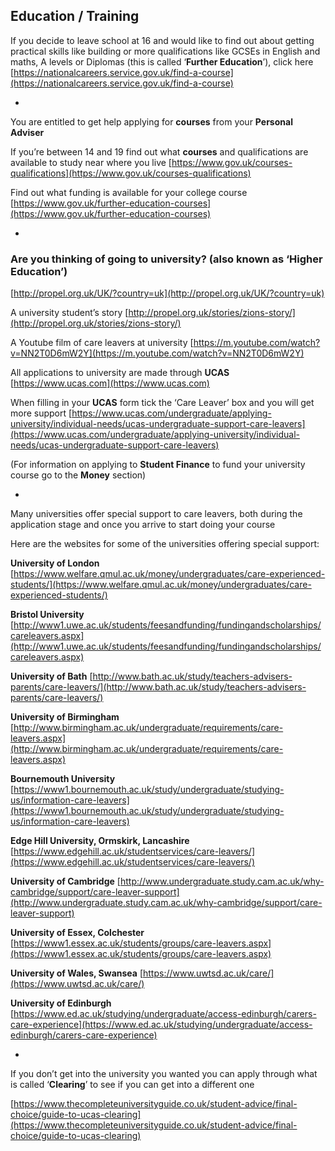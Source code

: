 
## Education / Training

If you decide to leave school at 16 and would like to find out about getting practical skills like building or more qualifications like GCSEs in English and maths, A levels or Diplomas (this is called ‘**Further Education**’), click here
[https://nationalcareers.service.gov.uk/find-a-course](https://nationalcareers.service.gov.uk/find-a-course)

*

You are entitled to get help applying for **courses** from your **Personal Adviser**

If you’re between 14 and 19 find out what **courses** and qualifications are available to study near where you live
   [https://www.gov.uk/courses-qualifications](https://www.gov.uk/courses-qualifications)

Find out what funding is available for your college course 
[https://www.gov.uk/further-education-courses](https://www.gov.uk/further-education-courses)

*
                                                                                                                                 
### Are you thinking of going to university? (also known as ‘Higher Education’)
[http://propel.org.uk/UK/?country=uk](http://propel.org.uk/UK/?country=uk)

A university student’s story 
[http://propel.org.uk/stories/zions-story/](http://propel.org.uk/stories/zions-story/)

A Youtube film of care leavers at university
[https://m.youtube.com/watch?v=NN2T0D6mW2Y](https://m.youtube.com/watch?v=NN2T0D6mW2Y)

All applications to university are made through **UCAS** [https://www.ucas.com](https://www.ucas.com)

When filling in your **UCAS** form tick the ‘Care Leaver’ box and you will get more support
[https://www.ucas.com/undergraduate/applying-university/individual-needs/ucas-undergraduate-support-care-leavers](https://www.ucas.com/undergraduate/applying-university/individual-needs/ucas-undergraduate-support-care-leavers)


(For information on applying to **Student Finance** to fund your university course go to 
the **Money** section)

*

Many universities offer special support to care leavers, both during the application stage and once you arrive to start doing your course

Here are the websites for some of the universities offering special support:

**University of London**
[https://www.welfare.qmul.ac.uk/money/undergraduates/care-experienced-students/](https://www.welfare.qmul.ac.uk/money/undergraduates/care-experienced-students/)

**Bristol University**
[http://www1.uwe.ac.uk/students/feesandfunding/fundingandscholarships/careleavers.aspx](http://www1.uwe.ac.uk/students/feesandfunding/fundingandscholarships/careleavers.aspx)

**University of Bath**
[http://www.bath.ac.uk/study/teachers-advisers-parents/care-leavers/](http://www.bath.ac.uk/study/teachers-advisers-parents/care-leavers/)

**University of Birmingham**
[http://www.birmingham.ac.uk/undergraduate/requirements/care-leavers.aspx](http://www.birmingham.ac.uk/undergraduate/requirements/care-leavers.aspx)

**Bournemouth University**
[https://www1.bournemouth.ac.uk/study/undergraduate/studying-us/information-care-leavers](https://www1.bournemouth.ac.uk/study/undergraduate/studying-us/information-care-leavers)

**Edge Hill University, Ormskirk, Lancashire**
[https://www.edgehill.ac.uk/studentservices/care-leavers/](https://www.edgehill.ac.uk/studentservices/care-leavers/)

**University of Cambridge**
[http://www.undergraduate.study.cam.ac.uk/why-cambridge/support/care-leaver-support](http://www.undergraduate.study.cam.ac.uk/why-cambridge/support/care-leaver-support)

**University of Essex, Colchester**
[https://www1.essex.ac.uk/students/groups/care-leavers.aspx](https://www1.essex.ac.uk/students/groups/care-leavers.aspx)

**University of Wales, Swansea**
[https://www.uwtsd.ac.uk/care/](https://www.uwtsd.ac.uk/care/)

**University of Edinburgh** [https://www.ed.ac.uk/studying/undergraduate/access-edinburgh/carers-care-experience](https://www.ed.ac.uk/studying/undergraduate/access-edinburgh/carers-care-experience)


*

If you don’t get into the university you wanted you can apply through what is called ‘**Clearing**’ to see if you can get into a different one  

[https://www.thecompleteuniversityguide.co.uk/student-advice/final-choice/guide-to-ucas-clearing](https://www.thecompleteuniversityguide.co.uk/student-advice/final-choice/guide-to-ucas-clearing)

